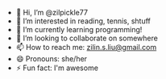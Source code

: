 - 👋 Hi, I’m @zilpickle77
- 👀 I’m interested in reading, tennis, shtuff
- 🌱 I’m currently learning programming!
- 💞️ I’m looking to collaborate on somewhere
- 📫 How to reach me: zilin.s.liu@gmail.com
- 😄 Pronouns: she/her
- ⚡ Fun fact: I'm awesome

<!---
zilpickle77/zilpickle77 is a ✨ special ✨ repository because its `README.md` (this file) appears on your GitHub profile.
You can click the Preview link to take a look at your changes.
--->
